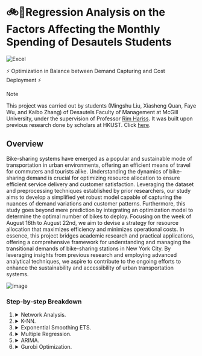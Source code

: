 # 🚲🗽Regression Analysis on the Factors Affecting the Monthly Spending of Desautels Students
![Excel](https://img.shields.io/badge/Excel?logo=microsoft-excel&logoColor=green)

⚡ Optimization in Balance between Demand Capturing and Cost Deployment ⚡

> [!NOTE]
> This project was carried out by students (Mingshu Liu, Xiasheng Quan, Faye Wu, and Kaibo Zhang) of Desautels Faculty of Management at McGill University, under the supervision of Professor [Rim Hariss](https://www.mcgill.ca/desautels/rim-hariss). It was built upon previous research done by scholars at HKUST. Click [here](https://doi.org/10.1145/2820783.2820837.).

## Overview

Bike-sharing systems have emerged as a popular and sustainable mode of transportation in urban environments, offering an efficient means of travel for commuters and tourists alike. Understanding the dynamics of bike-sharing demand is crucial for optimizing resource allocation to ensure efficient service delivery and customer satisfaction. Leveraging the dataset and preprocessing techniques established by prior researchers, our study aims to develop a simplified yet robust model capable of capturing the nuances of demand variations and customer patterns. Furthermore, this study goes beyond mere prediction by integrating an optimization model to determine the optimal number of bikes to deploy. Focusing on the week of August 16th to August 22nd, we aim to devise a strategy for resource allocation that maximizes efficiency and minimizes operational costs. In essence, this project bridges academic research and practical
applications, offering a comprehensive framework for understanding and managing the transitional demands of bike-sharing stations in New York City. By leveraging insights from previous research and employing advanced analytical techniques, we aspire to contribute to the ongoing efforts to enhance the sustainability and accessibility of urban transportation systems.

![image](https://github.com/kbzh2558/Bike-sharing_System_in_New_York_City/assets/161892255/375a9212-296e-4e12-a64b-ab73e70ee3a6)


### Step-by-step Breakdown

1. <details>
    <summary>Network Analysis.</summary>

    - we used the `networkx` package as the primary tool for network analysis. **NOTE:** We aggregated trip records on an hourly basis and created an adjacency matrix.
    - this helped us to capture the inherited relationship between individual stations and include them in the clustering algorithm.
   </details>

2. <details>
    <summary>K-NN.</summary>

    - we used the `sktlearn` package to perform unsupervised learning on the dataset to group stations together. Detailed rationales can be found in the paper. 
   </details>

3. <details>
    <summary>Exponential Smoothing ETS.</summary>

    we had to predict the transition probability, in other words, the tendency for a bike to travel from one cluster to the other at different times between clusters:

      - The `ETS` model: was chosen for its capability to capture human behavioral probabilities, past dependencies, and seasonalities, aligning with the nature of bike-sharing systems.

   </details>

4. <details>
    <summary>Multiple Regression.</summary>

      - considered the hour of the day and day of the week for temporal patterns and incorporates meteorological features: weather type, temperature, and wind speed.

      - autocorrelation found from the Watson test (Durbin-Watson statistic of 0.781) to assess autocorrelation:
        - a. Persistent seasonality observed in residuals (ACF & PACF), despite attempts to decompose, AND
        - b. non-stationary residuals
   </details>

5. <details>
    <summary>ARIMA.</summary>

    - we used auto `ARIMA` to explore the remaining time dependency correlations in the residuals. **NOTE:** `ARIMA` struggles to capture high peaks in time series accurately.

    </details>

6. <details>
   <summary>Gurobi Optimization.</summary>

    - we used `gurobi` to implement our optimization model.
    - the detailed documentation and methods for `gurobi` usage can be found [here](https://www.gurobi.com/).
    - the optimization formulation was in essence a linear programming model:

        - a. with decision variables keeping track of the transitional flow of bikes between clusters to find the optimal number of initial bike deployments.
        - b. the parameters were calculated from the abovementioned prediction models.
        - c. the `objective function` was imitating the techniques of `LASSO Regression` by introducing a regularization term `lamda (λ)` into the formula, seeking to minimize the mismatch between the estimated demand and the number of bikes              checked out at each cluster while penalizing attempts to overly increase the number of initial bikes needed, thereby aligning supply with anticipated demand.
        - d. The optimal `λ` = 6 was selected through trials and errors and sensitivity analysis on the magnitude of changes in demand mismatch.
   </details>
